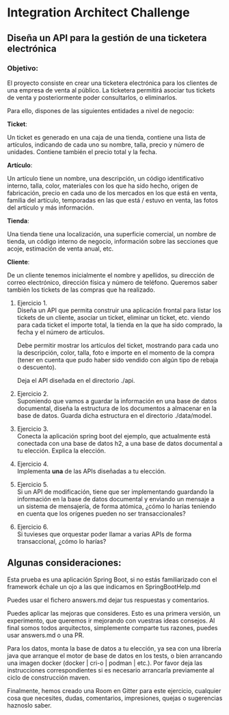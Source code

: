 # Integration Architect Challenge

## Diseña un API para la gestión de una ticketera electrónica

### Objetivo:

El proyecto consiste en crear una ticketera electrónica para los clientes de una empresa de venta al público. La ticketera permitirá asociar tus tickets de venta y posteriormente poder consultarlos, o eliminarlos.

Para ello, dispones de las siguientes entidades a nivel de negocio:

**Ticket**:

Un ticket es generado en una caja de una tienda, contiene una lista de artículos, indicando de cada
uno su nombre, talla, precio y número de unidades. Contiene también el precio total y la fecha.

**Artículo**:

Un artículo tiene un nombre, una descripción, un código identificativo interno, talla, color,
materiales con los que ha sido hecho, origen de fabricación, precio en cada uno de los mercados
en los que está en venta, familia del artículo, temporadas en las que está / estuvo en venta,
las fotos del artículo y más información.

**Tienda**:

Una tienda tiene una localización, una superficie comercial, un nombre de tienda, un código interno
de negocio, información sobre las secciones que acoje, estimación de venta anual, etc.

**Cliente**:

De un cliente tenemos inicialmente el nombre y apellidos, su dirección de correo electrónico,
dirección física y número de teléfono. Queremos saber también los tickets de las compras que
ha realizado.

1. Ejercicio 1.  
   Diseña un API que permita construir una aplicación frontal para listar los tickets de un cliente,
   asociar un ticket, eliminar un ticket, etc. viendo para cada ticket el importe total, la tienda en la que ha sido comprado, la fecha y el número de artículos.

   Debe permitir mostrar los artículos del ticket, mostrando para cada uno la descripción, color,
   talla, foto e importe en el momento de la compra (tener en cuenta que pudo haber sido vendido
   con algún tipo de rebaja o descuento).

   Deja el API diseñada en el directorio ./api.

2. Ejercicio 2.  
   Suponiendo que vamos a guardar la información en una base de datos documental, diseña la estructura
   de los documentos a almacenar en la base de datos. Guarda dicha estructura en el directorio ./data/model.

3. Ejercicio 3.  
   Conecta la aplicación spring boot del ejemplo, que actualmente está conectada con una base de datos
   h2, a una base de datos documental a tu elección. Explica la elección.

4. Ejercicio 4.  
   Implementa **una** de las APIs diseñadas a tu elección.

5. Ejercicio 5.  
   Si un API de modificación, tiene que ser implementando guardando la información en la base de datos
   documental y enviando un mensaje a un sistema de mensajería, de forma atómica,
   ¿cómo lo harías teniendo en cuenta que los orígenes pueden no ser transaccionales?

6. Ejercicio 6.  
   Si tuvieses que orquestar poder llamar a varias APIs de forma transaccional, ¿cómo lo harías?

## Algunas consideraciones:

Esta prueba es una aplicación Spring Boot, si no estás familiarizado con el framework échale un ojo a las que indicamos en SpringBootHelp.md

Puedes usar el fichero answers.md dejar tus respuestas y comentarios.

Puedes aplicar las mejoras que consideres. Esto es una primera versión, un experimento, que queremos ir mejorando con vuestras ideas consejos. Al final somos todos arquitectos, simplemente comparte tus razones, puedes usar answers.md o una PR.

Para los datos, monta la base de datos a tu elección, ya sea con una librería java que arranque el motor de base de datos en los tests, o bien arrancando una imagen docker (docker | cri-o | podman | etc.). Por favor deja las instrucciones correspondientes si es necesario arrancarla previamente al ciclo de construcción maven.

Finalmente, hemos creado una Room en Gitter para este ejercicio, cualquier cosa que necesites, dudas, comentarios, impresiones, quejas o sugerencias haznoslo saber.
